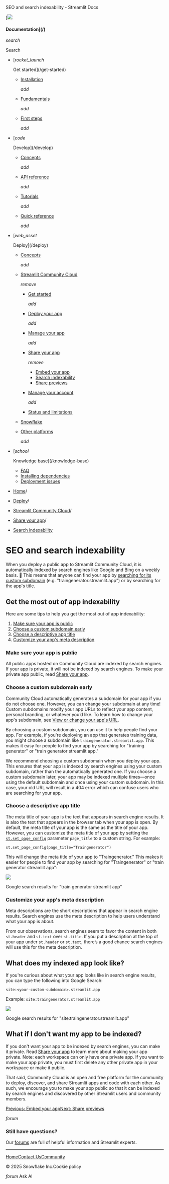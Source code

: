 ﻿SEO and search indexability - Streamlit Docs

[![](/logo.svg)

#### Documentation](/)

*search*

Search

* [*rocket\_launch*

  Get started](/get-started)
  + [Installation](/get-started/installation)

    *add*
  + [Fundamentals](/get-started/fundamentals)

    *add*
  + [First steps](/get-started/tutorials)

    *add*
* [*code*

  Develop](/develop)
  + [Concepts](/develop/concepts)

    *add*
  + [API reference](/develop/api-reference)

    *add*
  + [Tutorials](/develop/tutorials)

    *add*
  + [Quick reference](/develop/quick-reference)

    *add*
* [*web\_asset*

  Deploy](/deploy)
  + [Concepts](/deploy/concepts)

    *add*
  + [Streamlit Community Cloud](/deploy/streamlit-community-cloud)

    *remove*

    - [Get started](/deploy/streamlit-community-cloud/get-started)

      *add*
    - [Deploy your app](/deploy/streamlit-community-cloud/deploy-your-app)

      *add*
    - [Manage your app](/deploy/streamlit-community-cloud/manage-your-app)

      *add*
    - [Share your app](/deploy/streamlit-community-cloud/share-your-app)

      *remove*

      * [Embed your app](/deploy/streamlit-community-cloud/share-your-app/embed-your-app)
      * [Search indexability](/deploy/streamlit-community-cloud/share-your-app/indexability)
      * [Share previews](/deploy/streamlit-community-cloud/share-your-app/share-previews)
    - [Manage your account](/deploy/streamlit-community-cloud/manage-your-account)

      *add*
    - [Status and limitations](/deploy/streamlit-community-cloud/status)
  + [Snowflake](/deploy/snowflake)
  + [Other platforms](/deploy/tutorials)

    *add*
* [*school*

  Knowledge base](/knowledge-base)
  + [FAQ](/knowledge-base/using-streamlit)
  + [Installing dependencies](/knowledge-base/dependencies)
  + [Deployment issues](/knowledge-base/deploy)

* [Home](/)/
* [Deploy](/deploy)/
* [Streamlit Community Cloud](/deploy/streamlit-community-cloud)/
* [Share your app](/deploy/streamlit-community-cloud/share-your-app)/
* [Search indexability](/deploy/streamlit-community-cloud/share-your-app/indexability)

SEO and search indexability
===========================

When you deploy a public app to Streamlit Community Cloud, it is automatically indexed by search engines like Google and Bing on a weekly basis. 🎈 This means that anyone can find your app by [searching for its custom subdomain](https://www.google.com/search?q=traingenerator.streamlit.app) (e.g. "traingenerator.streamlit.app") or by searching for the app's title.

Get the most out of app indexability
------------------------------------

Here are some tips to help you get the most out of app indexability:

1. [Make sure your app is public](/deploy/streamlit-community-cloud/share-your-app/indexability#make-sure-your-app-is-public)
2. [Choose a custom subdomain early](/deploy/streamlit-community-cloud/share-your-app/indexability#choose-a-custom-subdomain-early)
3. [Choose a descriptive app title](/deploy/streamlit-community-cloud/share-your-app/indexability#choose-a-descriptive-app-title)
4. [Customize your app's meta description](/deploy/streamlit-community-cloud/share-your-app/indexability#customize-your-apps-meta-description)

### Make sure your app is public

All public apps hosted on Community Cloud are indexed by search engines. If your app is private, it will not be indexed by search engines. To make your private app public, read [Share your app](/deploy/streamlit-community-cloud/share-your-app).

### Choose a custom subdomain early

Community Cloud automatically generates a subdomain for your app if you do not choose one. However, you can change your subdomain at any time! Custom subdomains modify your app URLs to reflect your app content, personal branding, or whatever you’d like. To learn how to change your app's subdomain, see [View or change your app's URL](/deploy/streamlit-community-cloud/manage-your-app/app-settings#view-or-change-your-apps-url).

By choosing a custom subdomain, you can use it to help people find your app. For example, if you're deploying an app that generates training data, you might choose a subdomain like `traingenerator.streamlit.app`. This makes it easy for people to find your app by searching for "training generator" or "train generator streamlit app."

We recommend choosing a custom subdomain when you deploy your app. This ensures that your app is indexed by search engines using your custom subdomain, rather than the automatically generated one. If you choose a custom subdomain later, your app may be indexed multiple times—once using the default subdomain and once using your custom subdomain. In this case, your old URL will result in a 404 error which can confuse users who are searching for your app.

### Choose a descriptive app title

The meta title of your app is the text that appears in search engine results. It is also the text that appears in the browser tab when your app is open. By default, the meta title of your app is the same as the title of your app. However, you can customize the meta title of your app by setting the [`st.set_page_config`](/develop/api-reference/configuration/st.set_page_config) parameter `page_title` to a custom string. For example:

`st.set_page_config(page_title="Traingenerator")`

This will change the meta title of your app to "Traingenerator." This makes it easier for people to find your app by searching for "Traingenerator" or "train generator streamlit app":

![](/images/streamlit-community-cloud/indexability-app-title.png)

Google search results for "train generator streamlit app"

### Customize your app's meta description

Meta descriptions are the short descriptions that appear in search engine results. Search engines use the meta description to help users understand what your app is about.

From our observations, search engines seem to favor the content in both `st.header` and `st.text` over `st.title`. If you put a description at the top of your app under `st.header` or `st.text`, there’s a good chance search engines will use this for the meta description.

What does my indexed app look like?
-----------------------------------

If you're curious about what your app looks like in search engine results, you can type the following into Google Search:

`site:<your-custom-subdomain>.streamlit.app`

Example: `site:traingenerator.streamlit.app`

![](/images/streamlit-community-cloud/indexability-search-result.png)

Google search results for "site:traingenerator.streamlit.app"

What if I don't want my app to be indexed?
------------------------------------------

If you don't want your app to be indexed by search engines, you can make it private. Read [Share your app](/deploy/streamlit-community-cloud/share-your-app) to learn more about making your app private. Note: each workspace can only have one private app. If you want to make your app private, you must first delete any other private app in your workspace or make it public.

That said, Community Cloud is an open and free platform for the community to deploy, discover, and share Streamlit apps and code with each other. As such, we encourage you to make your app public so that it can be indexed by search engines and discovered by other Streamlit users and community members.

[Previous: Embed your app](/deploy/streamlit-community-cloud/share-your-app/embed-your-app)[Next: Share previews](/deploy/streamlit-community-cloud/share-your-app/share-previews)

*forum*

### Still have questions?

Our [forums](https://discuss.streamlit.io) are full of helpful information and Streamlit experts.

---

[Home](/)[Contact Us](mailto:hello@streamlit.io?subject=Contact%20from%20documentation%20)[Community](https://discuss.streamlit.io)

© 2025 Snowflake Inc.Cookie policy

*forum* Ask AI
